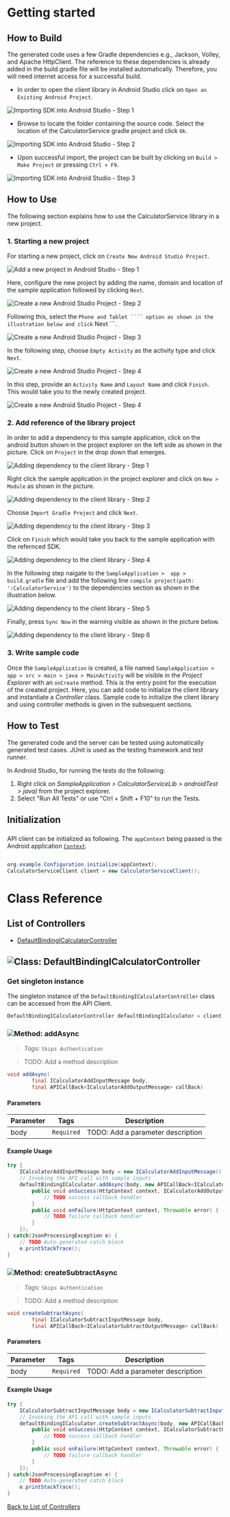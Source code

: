 # Getting started

## How to Build

The generated code uses a few Gradle dependencies e.g., Jackson, Volley,
and Apache HttpClient. The reference to these dependencies is already
added in the build.gradle file will be installed automatically. Therefore,
you will need internet access for a successful build.

* In order to open the client library in Android Studio click on ``` Open an Existing Android Project ```.

![Importing SDK into Android Studio - Step 1](https://apidocs.io/illustration/android?step=import1&workspaceFolder=CalculatorService&workspaceName=CalculatorService&projectName=CalculatorServiceLib&rootNamespace=org.example)

* Browse to locate the folder containing the source code. Select the location of the CalculatorService gradle project and click ``` Ok ```.

![Importing SDK into Android Studio - Step 2](https://apidocs.io/illustration/android?step=import2&workspaceFolder=CalculatorService&workspaceName=CalculatorService&projectName=CalculatorServiceLib&rootNamespace=org.example)

* Upon successful import, the project can be built by clicking on ``` Build > Make Project ``` or  pressing ``` Ctrl + F9 ```.

![Importing SDK into Android Studio - Step 3](https://apidocs.io/illustration/android?step=import3&workspaceFolder=CalculatorService&workspaceName=CalculatorService&projectName=CalculatorServiceLib&rootNamespace=org.example)

## How to Use

The following section explains how to use the CalculatorService library in a new project.

### 1. Starting a new project 

For starting a new project, click on ``` Create New Android Studio Project ```.

![Add a new project in Android Studio - Step 1](https://apidocs.io/illustration/android?step=createNewProject0&workspaceFolder=CalculatorService&workspaceName=CalculatorService&projectName=CalculatorServiceLib&rootNamespace=org.example)

Here, configure the new project by adding the name, domain and location of the sample application followed by clicking ``` Next ```.

![Create a new Android Studio Project - Step 2](https://apidocs.io/illustration/android?step=createNewProject1&workspaceFolder=CalculatorService&workspaceName=CalculatorService&projectName=CalculatorServiceLib&rootNamespace=org.example)

Following this, select the ``` Phone and Tablet ```` option as shown in the illustration below and click ``` Next ```. 

![Create a new Android Studio Project - Step 3](https://apidocs.io/illustration/android?step=createNewProject2&workspaceFolder=CalculatorService&workspaceName=CalculatorService&projectName=CalculatorServiceLib&rootNamespace=org.example)

In the following step, choose ``` Empty Activity ``` as the activity type and click ``` Next ```.

![Create a new Android Studio Project - Step 4](https://apidocs.io/illustration/android?step=createNewProject3&workspaceFolder=CalculatorService&workspaceName=CalculatorService&projectName=CalculatorServiceLib&rootNamespace=org.example)

In this step, provide an ``` Activity Name ``` and ``` Layout Name ``` and click ``` Finish ```.  This would take you to the newly created project.

![Create a new Android Studio Project - Step 4](https://apidocs.io/illustration/android?step=createNewProject4&workspaceFolder=CalculatorService&workspaceName=CalculatorService&projectName=CalculatorServiceLib&rootNamespace=org.example)

### 2. Add reference of the library project

In order to add a dependency to this sample application, click on the android button shown in the project explorer on the left side as shown in the picture. Click on ``` Project ``` in the drop down that emerges.  

![Adding dependency to the client library - Step 1](https://apidocs.io/illustration/android?step=testProject0&workspaceFolder=CalculatorService&workspaceName=CalculatorService&projectName=CalculatorServiceLib&rootNamespace=org.example)

Right click the sample application in the project explorer and click on ``` New > Module ```  as shown in the picture.

![Adding dependency to the client library - Step 2](https://apidocs.io/illustration/android?step=testProject1&workspaceFolder=CalculatorService&workspaceName=CalculatorService&projectName=CalculatorServiceLib&rootNamespace=org.example)

Choose ``` Import Gradle Project ``` and click ``` Next ```.

![Adding dependency to the client library - Step 3](https://apidocs.io/illustration/android?step=testProject2&workspaceFolder=CalculatorService&workspaceName=CalculatorService&projectName=CalculatorServiceLib&rootNamespace=org.example)

Click on ``` Finish ``` which would take you back to the sample application with the refernced SDK. 

![Adding dependency to the client library - Step 4](https://apidocs.io/illustration/android?step=testProject3&workspaceFolder=CalculatorService&workspaceName=CalculatorService&projectName=CalculatorServiceLib&rootNamespace=org.example)

In the following step naigate to the ``` SampleApplication >  app > build.gradle ``` file and add the following line ```compile project(path: ':CalculatorService')``` to the dependencies section as shown in the illustration below.

![Adding dependency to the client library - Step 5](https://apidocs.io/illustration/android?step=testProject4&workspaceFolder=CalculatorService&workspaceName=CalculatorService&projectName=CalculatorServiceLib&rootNamespace=org.example)

Finally, press ``` Sync Now ``` in the warning visible as shown in the picture below.

![Adding dependency to the client library - Step 6](https://apidocs.io/illustration/android?step=testProject5&workspaceFolder=CalculatorService&workspaceName=CalculatorService&projectName=CalculatorServiceLib&rootNamespace=org.example)

### 3. Write sample code

Once the ``` SampleApplication ``` is created, a file named ``` SampleApplication > app > src > main > java > MainActivity ``` will be visible in the *Project Explorer* with an ``` onCreate ``` method. This is the entry point for the execution of the created project.
Here, you can add code to initialize the client library and instantiate a *Controller* class. Sample code to initialize the client library and using controller methods is given in the subsequent sections.

## How to Test

The generated code and the server can be tested using automatically generated test cases. 
JUnit is used as the testing framework and test runner.

In Android Studio, for running the tests do the following:

1. Right click on *SampleApplication > CalculatorServiceLib > androidTest > java)* from the project explorer.
2. Select "Run All Tests" or use "Ctrl + Shift + F10" to run the Tests.

## Initialization

### 

API client can be initialized as following. The `appContext` being passed is the Android application [`Context`](https://developer.android.com/reference/android/content/Context.html).

```java

org.example.Configuration.initialize(appContext);
CalculatorServiceClient client = new CalculatorServiceClient();
```


# Class Reference

## <a name="list_of_controllers"></a>List of Controllers

* [DefaultBindingICalculatorController](#default_binding_i_calculator_controller)

## <a name="default_binding_i_calculator_controller"></a>![Class: ](https://apidocs.io/img/class.png "org.example.controllers.DefaultBindingICalculatorController") DefaultBindingICalculatorController

### Get singleton instance

The singleton instance of the ``` DefaultBindingICalculatorController ``` class can be accessed from the API Client.

```java
DefaultBindingICalculatorController defaultBindingICalculator = client.getDefaultBindingICalculator();
```

### <a name="add_async"></a>![Method: ](https://apidocs.io/img/method.png "org.example.controllers.DefaultBindingICalculatorController.addAsync") addAsync

> *Tags:*  ``` Skips Authentication ``` 

> TODO: Add a method description


```java
void addAsync(
        final ICalculatorAddInputMessage body,
        final APICallBack<ICalculatorAddOutputMessage> callBack)
```

#### Parameters

| Parameter | Tags | Description |
|-----------|------|-------------|
| body |  ``` Required ```  | TODO: Add a parameter description |


#### Example Usage

```java
try {
    ICalculatorAddInputMessage body = new ICalculatorAddInputMessage();
    // Invoking the API call with sample inputs
    defaultBindingICalculator.addAsync(body, new APICallBack<ICalculatorAddOutputMessage>() {
        public void onSuccess(HttpContext context, ICalculatorAddOutputMessage response) {
            // TODO success callback handler
        }
        public void onFailure(HttpContext context, Throwable error) {
            // TODO failure callback handler
        }
    });
} catch(JsonProcessingException e) {
    // TODO Auto-generated catch block
    e.printStackTrace();
}
```


### <a name="create_subtract_async"></a>![Method: ](https://apidocs.io/img/method.png "org.example.controllers.DefaultBindingICalculatorController.createSubtractAsync") createSubtractAsync

> *Tags:*  ``` Skips Authentication ``` 

> TODO: Add a method description


```java
void createSubtractAsync(
        final ICalculatorSubtractInputMessage body,
        final APICallBack<ICalculatorSubtractOutputMessage> callBack)
```

#### Parameters

| Parameter | Tags | Description |
|-----------|------|-------------|
| body |  ``` Required ```  | TODO: Add a parameter description |


#### Example Usage

```java
try {
    ICalculatorSubtractInputMessage body = new ICalculatorSubtractInputMessage();
    // Invoking the API call with sample inputs
    defaultBindingICalculator.createSubtractAsync(body, new APICallBack<ICalculatorSubtractOutputMessage>() {
        public void onSuccess(HttpContext context, ICalculatorSubtractOutputMessage response) {
            // TODO success callback handler
        }
        public void onFailure(HttpContext context, Throwable error) {
            // TODO failure callback handler
        }
    });
} catch(JsonProcessingException e) {
    // TODO Auto-generated catch block
    e.printStackTrace();
}
```


[Back to List of Controllers](#list_of_controllers)



